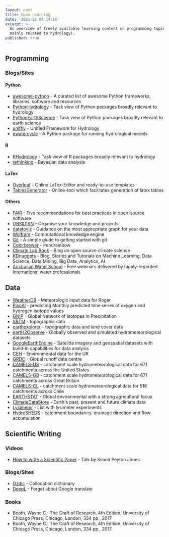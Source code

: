 ```yaml
---
layout: post
title: Open Learning
date: '2021-22-04 14:16'
excerpt: >-
  An overview of freely available learning content on programming topics (though
  mainly related to hydrology).
published: true
---
```


## Programming

### Blogs/Sites
#### Python
- [awesome-python](https://github.com/vinta/awesome-python) - A curated list of awesome Python frameworks, libraries, software and resources
- [PythonHydrology](https://github.com/raoulcollenteur/Python-Hydrology-Tools) - Task view of Python packages broadly relevant to hydrology
- [PythonEarthScience](https://github.com/javedali99/python-resources-for-earth-sciences) - Task view of Python packages broadly relevant to earth science
- [unifhy](https://github.com/unifhy-org/unifhy) - Unified Framework for Hydrology
- [ewatercycle](https://github.com/eWaterCycle/ewatercycle) - A Python package for running hydrological models


#### R
- [RHydrology](https://github.com/ropensci/Hydrology) - Task view of R packages broadly relevant to hydrology
- [rethinking](https://github.com/rmcelreath/rethinking) - Bayesian data analysis


#### LaTex
- [Overleaf](https://www.overleaf.com/) - Online LaTex-Editor and ready-to-use templates
- [TablesGenerator](http://www.tablesgenerator.com/) - Online-tool which facilitates generation of latex tables


#### Others
 - [FAIR](https://fair-software.eu/) - Five recommendations for best practices in open-source software
- [OBSIDIAN](https://obsidian.md/) - Organise your knowledge and projects
 - [datatoviz](https://www.data-to-viz.com/) - Guidance on the most appropriate graph for your data
 - [Wolfram](https://www.wolframalpha.com/) - Computational knowledge engine
 - [Git](https://rogerdudler.github.io/git-guide/index.html) - A simple giude to getting started with git
 - [Colorbrewer](http://colorbrewer2.org/#type=sequential&scheme=BuGn&n=3) - #endrainbow
 - [Climate Lab Book](https://www.climate-lab-book.ac.uk/) - Blog on open source climate science
 - [KDnuggets](https://www.kdnuggets.com/) - Blog, Stories and Tutorials on Machine Learning, Data Science, Data Mining, Big Data, Analytics, AI
 - [Australian Water School](https://www.icewarm.com.au/australian-water-school/webinars/) - Free webinars delivered by highly-regarded international water professionals

## Data
- [WeatherDB](https://weather.hydro.intra.uni-freiburg.de/) - Meteorologic input data for Roger
- [PisoAI](https://isotope.bot.unibas.ch/PisoAI/) - predicting Monthly predicted time series of oxygen and hydrogen isotope values
- [GNIP](https://www.iaea.org/services/networks/gnip) - Global Network of Isotopes in Precipitation
- [SRTM](https://srtm.csi.cgiar.org/) - topographic data
- [earthexplorer](https://earthexplorer.usgs.gov/) - topographic data and land cover data
- [eartH2Observe](https://wci.earth2observe.eu/portal/) - Globally observed and simulated hydrometeorological datasets
- [GoogleEarthEngine](https://earthengine.google.com/) - Satelitte imagery and geospatial datasets with build-in capabilities for data analysis
- [CEH](https://eip.ceh.ac.uk/) - Environmental data for the UK
- [GRDC](https://www.bafg.de/GRDC/EN/Home/homepage_node.html) - Global runoff data centre
- [CAMELS-US](https://ncar.github.io/hydrology/datasets/CAMELS_timeseries) - catchment scale hydrometeorological data for 671 catchments across the United States
- [CAMELS-GB](https://catalogue.ceh.ac.uk/documents/8344e4f3-d2ea-44f5-8afa-86d2987543a9) - catchment scale hydrometeorological data for 671 catchments across Great Britain
- [CAMELS-CL](https://doi.pangaea.de/10.1594/PANGAEA.894885) - catchment scale hydrometeorological data for 516 catchments across Chile
- [EARTHSTAT](http://www.earthstat.org/) - Global environmental with a strong agricultural focus
- [ClimateDataStore](https://cds.climate.copernicus.eu/cdsapp#!/home) - Earth's past, present and future climate data
- [Lysimeter](https://www.lysimeter.at/lysimeterplatform.html) - List with lysimeter experiments
- [HydroSHEDS](https://www.hydrosheds.org/downloads) - catchment boundaries, drainage direction and flow accumulation


## Scientific Writing

### Videos
- [How to write a Scientific Paper](https://www.youtube.com/watch?v=g3dkRsTqdDA) - Talk by Simon Peyton Jones


### Blogs/Sites
- [Ozdic](http://ozdic.com/) - Collocation dictionary
- [DeepL](https://www.deepl.com/home) - Forget about Google translate


### Books
- Booth, Wayne C.: The Craft of Research, 4th Edition, University of Chicago Press, Chicago, London, 334 pp., 2017
- Booth, Wayne C.: The Craft of Research, 4th Edition, University of Chicago Press, Chicago, London, 334 pp., 2017
